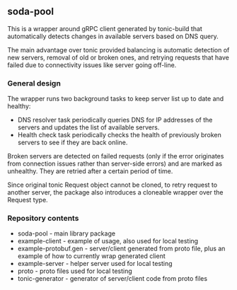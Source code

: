 ## soda-pool

This is a wrapper around gRPC client generated by tonic-build that automatically detects changes in available servers based on DNS query.

The main advantage over tonic provided balancing is automatic detection of new servers, removal of old or broken ones, and retrying requests that have failed due to connectivity issues like server going off-line.

### General design

The wrapper runs two background tasks to keep server list up to date and healthy:
- DNS resolver task periodically queries DNS for IP addresses of the servers and updates the list of available servers.
- Health check task periodically checks the health of previously broken servers to see if they are back online.

Broken servers are detected on failed requests (only if the error originates from connection issues rather than server-side errors) and are marked as unhealthy. They are retried after a certain period of time.

Since original tonic Request object cannot be cloned, to retry request to another server, the package also introduces a cloneable wrapper over the Request type.

### Repository contents

- soda-pool - main library package
- example-client - example of usage, also used for local testing
- example-protobuf.gen - server/client generated from proto file, plus an example of how to currently wrap generated client
- example-server - helper server used for local testing
- proto - proto files used for local testing
- tonic-generator - generator of server/client code from proto files

